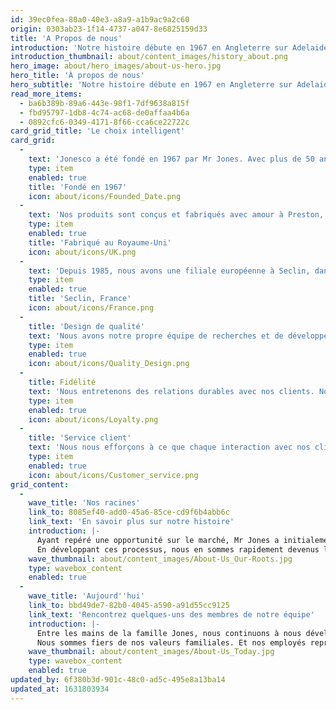 ```yaml
---
id: 39ec0fea-80a0-40e3-a8a9-a1b9ac9a2c60
origin: 0303ab23-1f14-4737-a047-8e6825159d33
title: 'A Propos de nous'
introduction: 'Notre histoire débute en 1967 en Angleterre sur Adelaide Street, près du centre-ville de Preston. Durant plus de 50 ans, nous n’avons cessé de nous développer.'
introduction_thumbnail: about/content_images/history_about.png
hero_image: about/hero_images/about-us-hero.jpg
hero_title: 'À propos de nous'
hero_subtitle: 'Notre histoire débute en 1967 en Angleterre sur Adelaide Street, près du centre-ville de Preston. Durant plus de 50 ans, nous n’avons cessé de nous développer.'
read_more_items:
  - ba6b389b-89a6-443e-98f1-7df9638a815f
  - fbd95797-1db8-4c74-ac68-de0affaa4b6a
  - 0892cfc6-0349-4171-8f66-cca6ce22722c
card_grid_title: 'Le choix intelligent'
card_grid:
  -
    text: 'Jonesco a été fondé en 1967 par Mr Jones. Avec plus de 50 ans d’expériences, nous pouvons dire que nous sommes devenus des experts.'
    type: item
    enabled: true
    title: 'Fondé en 1967'
    icon: about/icons/Founded_Date.png
  -
    text: 'Nos produits sont conçus et fabriqués avec amour à Preston, dans le Lancashire.'
    type: item
    enabled: true
    title: 'Fabriqué au Royaume-Uni'
    icon: about/icons/UK.png
  -
    text: 'Depuis 1985, nous avons une filiale européenne à Seclin, dans le nord de la France.'
    type: item
    enabled: true
    title: 'Seclin, France'
    icon: about/icons/France.png
  -
    title: 'Design de qualité'
    text: 'Nous avons notre propre équipe de recherches et de développement. Ils sont en charge de toutes les étapes, de la conception aux tests produits avant leurs commercialisations. Nous sommes vraiment fiers du travail que nous accomplissons.'
    type: item
    enabled: true
    icon: about/icons/Quality_Design.png
  -
    title: Fidélité
    text: 'Nous entretenons des relations durables avec nos clients. Non seulement les clients nous considèrent comme leur fournisseur privilégié, mais nos employés sont aussi fidèles à Jonesco.'
    type: item
    enabled: true
    icon: about/icons/Loyalty.png
  -
    title: 'Service client'
    text: 'Nous nous efforçons à ce que chaque interaction avec nos clients soit positive. Notre équipe du service client résout et corrige les litiges pour faciliter votre travail au quotidien.'
    type: item
    enabled: true
    icon: about/icons/Customer_service.png
grid_content:
  -
    wave_title: 'Nos racines'
    link_to: 8085ef40-add0-45a6-85ce-cd9f6b4abb6c
    link_text: 'En savoir plus sur notre histoire'
    introduction: |-
      Ayant repéré une opportunité sur le marché, Mr Jones a initialement fondé Jonesco pour la fabrication et la vente d’ailes en acier. Vers la fin des années 70, l’introduction de machines sur mesures et du processus de rotomoulage nous a permis de concevoir les ailes en plastique.
      En développant ces processus, nous en sommes rapidement devenus les experts, ouvrant ainsi la voie à notre succès actuel et à notre expansion dans les secteurs de l'incendie, de l'environnement et du stockage.
    wave_thumbnail: about/content_images/About-Us_Our-Roots.jpg
    type: wavebox_content
    enabled: true
  -
    wave_title: 'Aujourd''hui'
    link_to: bbd49de7-82b0-4045-a590-a91d55cc9125
    link_text: 'Rencontrez quelques-uns des membres de notre équipe'
    introduction: |-
      Entre les mains de la famille Jones, nous continuons à nous développer avec fierté, surtout lorsque nous constatons que nos produits sont utilisés dans le monde entier.  
      Nous sommes fiers de nos valeurs familiales. Et nos employés représente une des forces de Jonesco, avec un taux de turnover inférieur à la moyenne.
    wave_thumbnail: about/content_images/About-Us_Today.jpg
    type: wavebox_content
    enabled: true
updated_by: 6f380b3d-901c-48c0-ad5c-495e8a13ba14
updated_at: 1631803934
---
```

